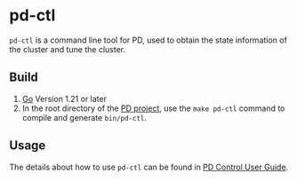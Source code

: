 # pd-ctl

`pd-ctl` is a command line tool for PD, used to obtain the state information of the cluster and tune the cluster.

## Build

1. [Go](https://golang.org/) Version 1.21 or later
2. In the root directory of the [PD project](https://github.com/tikv/pd), use the `make pd-ctl` command to compile and generate `bin/pd-ctl`.

## Usage

The details about how to use `pd-ctl` can be found in [PD Control User Guide](https://docs.pingcap.com/tidb/dev/pd-control).
